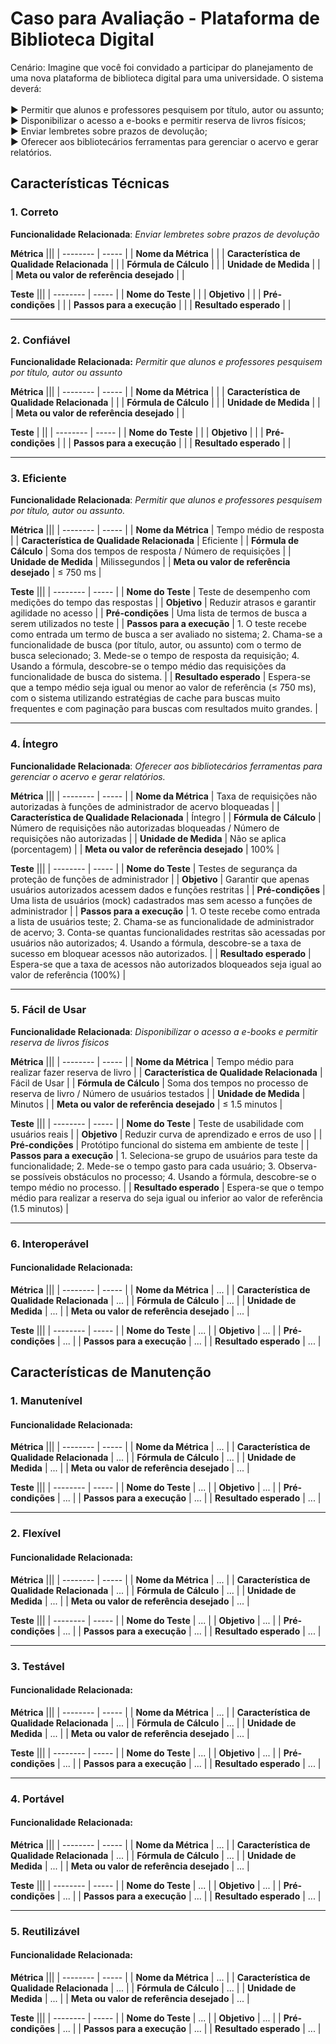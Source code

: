 # Caso para Avaliação - Plataforma de Biblioteca Digital

Cenário: Imagine que você foi convidado a participar do
planejamento de uma nova plataforma de biblioteca digital
para uma universidade. O sistema deverá:
<br><br>
▶ Permitir que alunos e professores pesquisem por título,
autor ou assunto;
<br>
▶ Disponibilizar o acesso a e-books e permitir reserva de
livros físicos;
<br>
▶ Enviar lembretes sobre prazos de devolução;
<br>
▶ Oferecer aos bibliotecários ferramentas para gerenciar o
acervo e gerar relatórios.


## Características Técnicas

### 1. Correto

**Funcionalidade Relacionada**:  *Enviar lembretes sobre prazos de devolução*
 
**Métrica**
 |||
| -------- | ----- |
| **Nome da Métrica** |  |
| **Característica de Qualidade Relacionada** |  |
| **Fórmula de Cálculo** |  |
| **Unidade de Medida** |  |
| **Meta ou valor de referência desejado** |  |

**Teste**
 |||
| -------- | ----- |
| **Nome do Teste** |  |
| **Objetivo** |  |
| **Pré-condições** |  |
| **Passos para a execução** |  |
| **Resultado esperado** |  |

---
### 2. Confiável

**Funcionalidade Relacionada:** *Permitir que alunos e professores pesquisem por título, autor ou assunto*
 
**Métrica**
 |||
| -------- | ----- |
| **Nome da Métrica** |  |
| **Característica de Qualidade Relacionada** |  |
| **Fórmula de Cálculo** |  |
| **Unidade de Medida** |  |
| **Meta ou valor de referência desejado** |  |

**Teste**
 |  ||
| -------- | ----- |
| **Nome do Teste** |  |
| **Objetivo** |  |
| **Pré-condições** |  |
| **Passos para a execução** |  |
| **Resultado esperado** |  |

---
### 3. Eficiente

**Funcionalidade Relacionada**: *Permitir que alunos e professores pesquisem por título, autor ou assunto.*
 
**Métrica**
 |||
| -------- | ----- |
| **Nome da Métrica** | Tempo médio de resposta |
| **Característica de Qualidade Relacionada** | Eficiente |
| **Fórmula de Cálculo** | Soma dos tempos de resposta / Número de requisições |
| **Unidade de Medida** | Milissegundos |
| **Meta ou valor de referência desejado** | ≤ 750 ms |

**Teste**
 |||
| -------- | ----- |
| **Nome do Teste** | Teste de desempenho com medições do tempo das respostas |
| **Objetivo** | Reduzir atrasos e garantir agilidade no acesso |
| **Pré-condições** | Uma lista de termos de busca a serem utilizados no teste |
| **Passos para a execução** | 1. O teste recebe como entrada um termo de busca a ser avaliado no sistema; 2. Chama-se a funcionalidade de busca (por título, autor, ou assunto) com o termo de busca selecionado; 3. Mede-se o tempo de resposta da requisição; 4. Usando a fórmula, descobre-se o tempo médio das requisições da funcionalidade de busca do sistema. |
| **Resultado esperado** | Espera-se que a tempo médio seja igual ou menor ao valor de referência (≤ 750 ms), com o sistema utilizando estratégias de cache para buscas muito frequentes e com paginação para buscas com resultados muito grandes. |

---
### 4. Íntegro

**Funcionalidade Relacionada**: *Oferecer aos bibliotecários ferramentas para gerenciar o acervo e gerar relatórios.*

**Métrica**
 |||
| -------- | ----- |
| **Nome da Métrica** | Taxa de requisições não autorizadas à funções de administrador de acervo bloqueadas  |
| **Característica de Qualidade Relacionada** | Íntegro |
| **Fórmula de Cálculo** | Número de requisições não autorizadas bloqueadas / Número de requisições não autorizadas |
| **Unidade de Medida** | Não se aplica (porcentagem) |
| **Meta ou valor de referência desejado** | 100% |

**Teste**
 |||
| -------- | ----- |
| **Nome do Teste** | Testes de segurança da proteção de funções de administrador |
| **Objetivo** | Garantir que apenas usuários autorizados acessem dados e funções restritas |
| **Pré-condições** | Uma lista de usuários (mock) cadastrados mas sem acesso a funções de administrador |
| **Passos para a execução** | 1. O teste recebe como entrada a lista de usuários teste; 2. Chama-se as funcionalidade de administrador de acervo; 3. Conta-se quantas funcionalidades restritas são acessadas por usuários não autorizados; 4. Usando a fórmula, descobre-se a taxa de sucesso em bloquear acessos não autorizados. |
| **Resultado esperado** | Espera-se que a taxa de acessos não autorizados bloqueados seja igual ao valor de referência (100%) |

---
### 5. Fácil de Usar

**Funcionalidade Relacionada**: *Disponibilizar o acesso a e-books e permitir reserva de livros físicos*

**Métrica**
 |||
| -------- | ----- |
| **Nome da Métrica** | Tempo médio para realizar fazer reserva de livro |
| **Característica de Qualidade Relacionada** | Fácil de Usar |
| **Fórmula de Cálculo** | Soma dos tempos no processo de reserva de livro / Número de usuários testados |
| **Unidade de Medida** | Minutos |
| **Meta ou valor de referência desejado** | ≤ 1.5 minutos |

**Teste**
 |||
| -------- | ----- |
| **Nome do Teste** | Teste de usabilidade com usuários reais |
| **Objetivo** | Reduzir curva de aprendizado e erros de uso |
| **Pré-condições** | Protótipo funcional do sistema em ambiente de teste |
| **Passos para a execução** | 1. Seleciona-se grupo de usuários para teste da funcionalidade; 2. Mede-se o tempo gasto para cada usuário; 3. Observa-se possíveis obstáculos no processo; 4. Usando a fórmula, descobre-se o tempo médio no processo. |
| **Resultado esperado** | Espera-se que o tempo médio para realizar a reserva do seja igual ou inferior ao valor de referência (1.5 minutos) |

---
### 6. Interoperável

#### Funcionalidade Relacionada: 
 
**Métrica**
 |||
| -------- | ----- |
| **Nome da Métrica** | ... |
| **Característica de Qualidade Relacionada** | ... |
| **Fórmula de Cálculo** | ... |
| **Unidade de Medida** | ... |
| **Meta ou valor de referência desejado** | ... |

**Teste**
 |||
| -------- | ----- |
| **Nome do Teste** | ... |
| **Objetivo** | ... |
| **Pré-condições** | ... |
| **Passos para a execução** | ... |
| **Resultado esperado** | ... |

## Características de Manutenção

### 1. Manutenível

#### Funcionalidade Relacionada: 
 
**Métrica**
 |||
| -------- | ----- |
| **Nome da Métrica** | ... |
| **Característica de Qualidade Relacionada** | ... |
| **Fórmula de Cálculo** | ... |
| **Unidade de Medida** | ... |
| **Meta ou valor de referência desejado** | ... |

**Teste**
 |||
| -------- | ----- |
| **Nome do Teste** | ... |
| **Objetivo** | ... |
| **Pré-condições** | ... |
| **Passos para a execução** | ... |
| **Resultado esperado** | ... |

---
### 2. Flexível

#### Funcionalidade Relacionada: 
 
**Métrica**
 |||
| -------- | ----- |
| **Nome da Métrica** | ... |
| **Característica de Qualidade Relacionada** | ... |
| **Fórmula de Cálculo** | ... |
| **Unidade de Medida** | ... |
| **Meta ou valor de referência desejado** | ... |

**Teste**
 |||
| -------- | ----- |
| **Nome do Teste** | ... |
| **Objetivo** | ... |
| **Pré-condições** | ... |
| **Passos para a execução** | ... |
| **Resultado esperado** | ... |

---
### 3. Testável

#### Funcionalidade Relacionada: 
 
**Métrica**
 |||
| -------- | ----- |
| **Nome da Métrica** | ... |
| **Característica de Qualidade Relacionada** | ... |
| **Fórmula de Cálculo** | ... |
| **Unidade de Medida** | ... |
| **Meta ou valor de referência desejado** | ... |

**Teste**
 |||
| -------- | ----- |
| **Nome do Teste** | ... |
| **Objetivo** | ... |
| **Pré-condições** | ... |
| **Passos para a execução** | ... |
| **Resultado esperado** | ... |

---
### 4. Portável

#### Funcionalidade Relacionada: 
 
**Métrica**
 |||
| -------- | ----- |
| **Nome da Métrica** | ... |
| **Característica de Qualidade Relacionada** | ... |
| **Fórmula de Cálculo** | ... |
| **Unidade de Medida** | ... |
| **Meta ou valor de referência desejado** | ... |

**Teste**
 |||
| -------- | ----- |
| **Nome do Teste** | ... |
| **Objetivo** | ... |
| **Pré-condições** | ... |
| **Passos para a execução** | ... |
| **Resultado esperado** | ... |

---
### 5. Reutilizável

#### Funcionalidade Relacionada: 
 
**Métrica**
 |||
| -------- | ----- |
| **Nome da Métrica** | ... |
| **Característica de Qualidade Relacionada** | ... |
| **Fórmula de Cálculo** | ... |
| **Unidade de Medida** | ... |
| **Meta ou valor de referência desejado** | ... |

**Teste**
 |||
| -------- | ----- |
| **Nome do Teste** | ... |
| **Objetivo** | ... |
| **Pré-condições** | ... |
| **Passos para a execução** | ... |
| **Resultado esperado** | ... |
